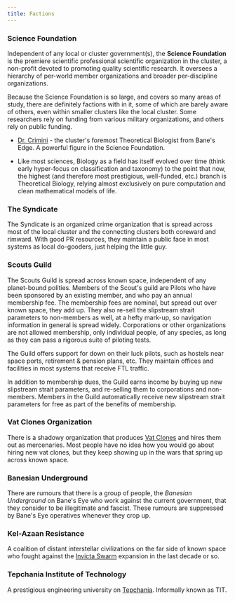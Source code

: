 ```yaml
---
title: Factions
---
```


### Science Foundation

Independent of any local or cluster government(s), the **Science
Foundation** is the premiere scientific professional scientific
organization in the cluster, a non-profit devoted to promoting quality
scientific research. It oversees a hierarchy of per-world member
organizations and broader per-discipline organizations.

Because the Science Foundation is so large, and covers so many areas of
study, there are definitely factions with in it, some of which are
barely aware of others, even within smaller clusters like the local
cluster. Some researchers rely on funding from various military
organizations, and others rely on public funding.

-   [Dr. Crimini](/tatterpedia/faces#dr-crimini) - the cluster's foremost Theoretical Biologist from
    Bane's Edge. A powerful figure in the Science Foundation.

  -   Like most sciences, Biology as a field has itself evolved over
      time (think early hyper-focus on classification and taxonomy) to
      the point that now, the highest (and therefore most prestigious,
      well-funded, etc.) branch is Theoretical Biology, relying almost
      exclusively on pure computation and clean mathematical models of
      life.


### The Syndicate

The Syndicate is an organized crime organization that is spread across
most of the local cluster and the connecting clusters both coreward and
rimward. With good PR resources, they maintain a public face in most
systems as local do-gooders, just helping the little guy.


### Scouts Guild

The Scouts Guild is spread across known space, independent of any
planet-bound polities. Members of the Scout\'s guild are Pilots who have
been sponsored by an existing member, and who pay an annual membership
fee. The membership fees are nominal, but spread out over known space,
they add up. They also re-sell the slipstream strait parameters to
non-members as well, at a hefty mark-up, so navigation information in
general is spread widely. Corporations or other organizations are not
allowed membership, only individual people, of any species, as long as
they can pass a rigorous suite of piloting tests.

The Guild offers support for down on their luck pilots, such as hostels
near space ports, retirement & pension plans, etc. They maintain offices
and facilities in most systems that receive FTL traffic.

In addition to membership dues, the Guild earns income by buying up new
slipstream strait parameters, and re-selling them to corporations and
non-members. Members in the Guild automatically receive new slipstream
strait parameters for free as part of the benefits of membership.


### Vat Clones Organization

There is a shadowy organization that produces [Vat
Clones](/tatterpedia/sapient-species#vat-clones) and hires them out as mercenaries.
Most people have no idea how you would go about hiring new vat clones,
but they keep showing up in the wars that spring up across known space.


### Banesian Underground

There are rumours that there is a group of people, the *Banesian
Underground* on Bane's Eye who work against the current government, that
they consider to be illegitimate and fascist. These rumours are
suppressed by Bane's Eye operatives whenever they crop up.

### Kel-Azaan Resistance

A coalition of distant interstellar civilizations on the far side of known space
who fought against the [Invicta Swarm](/tatterpedia/sapient-species#invicta-swarm) expansion in the last decade or so.

### Tepchania Institute of Technology

A prestigious engineering university on [Tepchania](places#tepchania). Informally known as TIT.